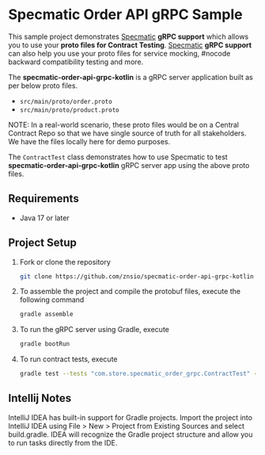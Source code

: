 # Specmatic Order API gRPC Sample

This sample project demonstrates [Specmatic](https://specmatic.in/) **gRPC support** which allows you to use your **proto files for Contract Testing**.
[Specmatic](https://specmatic.in/) **gRPC support** can also help you use your proto files for service mocking, #nocode backward compatibility testing and more.

The **specmatic-order-api-grpc-kotlin** is a gRPC server application built as per below proto files.
* `src/main/proto/order.proto`
* `src/main/proto/product.proto`

NOTE: In a real-world scenario, these proto files would be on a Central Contract Repo so that we have single source of truth for all stakeholders. We have the files locally here for demo purposes.

The `ContractTest` class demonstrates how to use Specmatic to test **specmatic-order-api-grpc-kotlin** gRPC server app using the above proto files.

## Requirements

- Java 17 or later

## Project Setup

1. Fork or clone the repository
   ```bash
   git clone https://github.com/znsio/specmatic-order-api-grpc-kotlin
   ```
2. To assemble the project and compile the protobuf files, execute the following command
   ```bash
   gradle assemble
   ```
3. To run the gRPC server using Gradle, execute
   ```bash
   gradle bootRun
   ```
4. To run contract tests, execute
   ```bash
   gradle test --tests "com.store.specmatic_order_grpc.ContractTest" --info   
   ```

## Intellij Notes

IntelliJ IDEA has built-in support for Gradle projects. Import the project into IntelliJ IDEA using File > New > Project
from Existing Sources and select build.gradle. IDEA will recognize the Gradle project structure and allow you to run
tasks directly from the IDE.